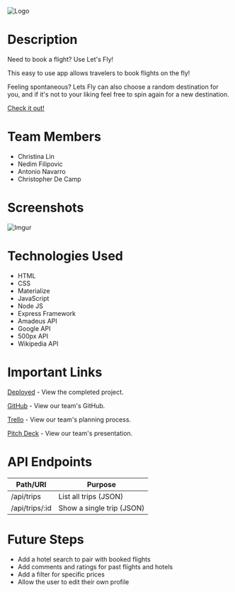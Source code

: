 ![Logo](https://i.imgur.com/1p2OFMn.png)

# Description

 Need to book a flight? Use Let's Fly! 
 
 This easy to use app allows 
 travelers to book flights on the fly! 
 
 Feeling spontaneous? Lets Fly can 
 also choose a random destination for you, and if it's not to your liking
 feel free to spin again for a new destination.

 [Check it out!](https://lets--fly.herokuapp.com/)

 # Team Members

 <ul>
    <li>Christina Lin</li>
    <li>Nedim Filipovic</li>
    <li>Antonio Navarro</li>
    <li>Christopher De Camp</li>
</ul>

 # Screenshots 

![Imgur](https://i.imgur.com/bdTuVhj.gif)

# Technologies Used

<ul>
    <li>HTML</li>
    <li>CSS</li>
    <li>Materialize</li>
    <li>JavaScript</li>
    <li>Node JS</li>
    <li>Express Framework</li>
    <li>Amadeus API</li>
    <li>Google API</li>
    <li>500px API</li>
    <li>Wikipedia API</li>
</ul>

# Important Links

[Deployed](https://lets--fly.herokuapp.com/) - View the completed project.

[GitHub](https://github.com/navarroaa90/letsFly) - View our team's GitHub.

[Trello](https://trello.com/b/LrxkQ0RY/lets-fly) - View our team's planning process.

[Pitch Deck](https://docs.google.com/presentation/d/1tIY1_krVOqYaF-ljIJymEr03NsUaT-LY0hK29apdBHk/edit?usp=sharing) - View our team's presentation.

# API Endpoints

| Path/URI | Purpose |
|------------------|-----------------|
|  /api/trips          | List all trips (JSON) |
|  /api/trips/:id      | Show a single trip (JSON) | 

# Future Steps

<ul>
    <li> Add a hotel search to pair with booked flights</li>
    <li> Add comments and ratings for past flights and hotels</li>
    <li> Add a filter for specific prices</li>
    <li> Allow the user to edit their own profile</li>
</ul>